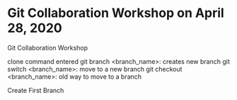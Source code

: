 # Git Collaboration Workshop on April 28, 2020
Git Collaboration Workshop

clone command entered
git branch <branch_name>: creates new branch
git switch <branch_name>: move to a new branch
   git checkout <branch_name>: old way to move to a branch

Create First Branch

